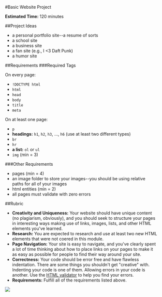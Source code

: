 #Basic Website Project

**Estimated Time:** 120 minutes

##Project Ideas

* a personal portfolio site--a resume of sorts
* a school site
* a business site
* a fan site (e.g., I <3 Daft Punk)
* a humor site

##Requirements
###Required Tags

On every page:

* `!DOCTYPE html`
* `html`
* `head`
* `body`
* `title`
* `meta`

On at least one page:

* `p`
* **headings:** `h1`, `h2`, `h3`, ..., `h6` (use at least two different types)
* `br`
* `hr`
* **a list:** `ol` or `ul`
* `img` (min = 3)

###Other Requirements

* pages (min = 4)
* an image folder to store your images--you should be using relative paths for all of your images
* html entities (min = 2)
* all pages must validate with zero errors

##Rubric

* **Creativity and Uniqueness:** Your website should have unique content (no plagiarism, obviously), and you should seek to structure your pages in interesting ways making use of links, images, lists, and other HTML elements you've learned.
* **Research:** You are expected to research and use at least two new HTML elements that were not coered in this module.
* **Page Navigation:** Your site is easy to navigate, and you've clearly spent a lot of time thinking about how to place links on your pages to make it as easy as possible for people to find their way around your site.
* **Correctness:** Your code should be error free and have flawless indentation. There are some things you shouldn't get "creative" with. Indenting your code is one of them. Allowing errors in your code is another. Use the [HTML validator](http://validator.w3.org/) to help you find your errors.
* **Requirements:** Fulfill all of the requirements listed above.


![](http://christensenacademy.org/img/signature.png)

